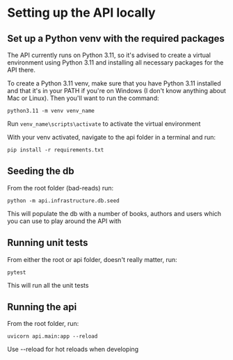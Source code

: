 # Setting up the API locally

## Set up a Python venv with the required packages

The API currently runs on Python 3.11, so it's advised to create a virtual environment using Python 3.11 and installing all necessary packages for the API there. 

To create a Python 3.11 venv, make sure that you have Python 3.11 installed and that it's in your PATH if you're on Windows (I don't know anything about Mac or Linux). Then you'll want to run the command:

`python3.11 -m venv venv_name`

Run `venv_name\scripts\activate` to activate the virtual environment

With your venv activated, navigate to the api folder in a terminal and run: 

`pip install -r requirements.txt`

## Seeding the db 

From the root folder (bad-reads) run: 

`python -m api.infrastructure.db.seed`

This will populate the db with a number of books, authors and users which you can use to play around the API with

## Running unit tests 

From either the root or api folder, doesn't really matter, run:

`pytest`

This will run all the unit tests 

## Running the api 

From the root folder, run: 

`uvicorn api.main:app --reload`

Use --reload for hot reloads when developing
